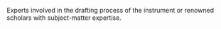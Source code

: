 Experts involved in the drafting process of the instrument or renowned scholars with subject-matter expertise.
